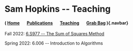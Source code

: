 # Sam Hopkins -- Teaching

#### ( [Home](index.html) &nbsp; &nbsp; &nbsp; [Publications](pubs.html) &nbsp; &nbsp; &nbsp; [Teaching](teaching.html) &nbsp; &nbsp; &nbsp; [Grab Bag](other.html) ){.navbar}

Fall 2022: [6.S977 -- The Sum of Squares Method](sos-fall-22.html)

Spring 2022: 6.006 -- Introduction to Algorithms
